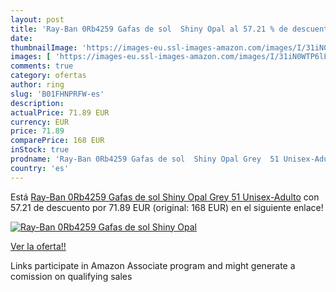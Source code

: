 ```yaml
---
layout: post
title: 'Ray-Ban 0Rb4259 Gafas de sol  Shiny Opal al 57.21 % de descuento'
date: 
thumbnailImage: 'https://images-eu.ssl-images-amazon.com/images/I/31iN0WTP6lL._SL200_.jpg'
images: [ 'https://images-eu.ssl-images-amazon.com/images/I/31iN0WTP6lL._SL200_.jpg' ]
comments: true
category: ofertas
author: ring
slug: 'B01FHNPRFW-es'
description:
actualPrice: 71.89 EUR
currency: EUR
price: 71.89
comparePrice: 168 EUR
inStock: true
prodname: 'Ray-Ban 0Rb4259 Gafas de sol  Shiny Opal Grey  51 Unisex-Adulto'
country: 'es'
---
```


Está [Ray-Ban 0Rb4259 Gafas de sol  Shiny Opal Grey  51 Unisex-Adulto](https://www.amazon.es/dp/B01FHNPRFW/?tag=tolees-21) con 57.21 de descuento por 71.89 EUR (original: 168 EUR) en el siguiente enlace!

[![Ray-Ban 0Rb4259 Gafas de sol  Shiny Opal](https://images-eu.ssl-images-amazon.com/images/I/31iN0WTP6lL._SL200_.jpg)](https://www.amazon.es/dp/B01FHNPRFW/?tag=tolees-21)

[Ver la oferta!!](https://www.amazon.es/dp/B01FHNPRFW/?tag=tolees-21)

Links participate in Amazon Associate program and might generate a comission on qualifying sales


